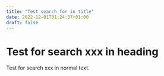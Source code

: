 ```yaml
---
title: "Test search for in title"
date: 2022-12-01T01:24:37+01:00
draft: false
---
```


# Test for search xxx in heading 
Test for search xxx in normal text.
